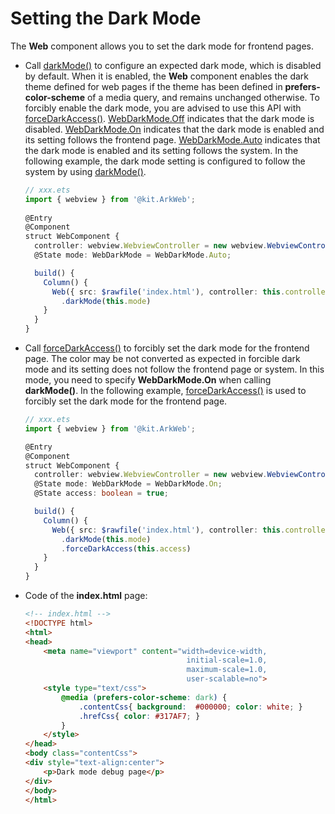 # Setting the Dark Mode


The **Web** component allows you to set the dark mode for frontend pages.

- Call [darkMode()](../reference/apis-arkweb/ts-basic-components-web.md#darkmode9) to configure an expected dark mode, which is disabled by default. When it is enabled, the **Web** component enables the dark theme defined for web pages if the theme has been defined in **prefers-color-scheme** of a media query, and remains unchanged otherwise. To forcibly enable the dark mode, you are advised to use this API with [forceDarkAccess()](../reference/apis-arkweb/ts-basic-components-web.md#forcedarkaccess9). [WebDarkMode.Off](../reference/apis-arkweb/ts-basic-components-web.md#webdarkmode9) indicates that the dark mode is disabled. [WebDarkMode.On](../reference/apis-arkweb/ts-basic-components-web.md#webdarkmode9) indicates that the dark mode is enabled and its setting follows the frontend page. [WebDarkMode.Auto](../reference/apis-arkweb/ts-basic-components-web.md#webdarkmode9) indicates that the dark mode is enabled and its setting follows the system.
    In the following example, the dark mode setting is configured to follow the system by using [darkMode()](../reference/apis-arkweb/ts-basic-components-web.md#darkmode9).

    ```ts
    // xxx.ets
    import { webview } from '@kit.ArkWeb';
      
    @Entry
    @Component
    struct WebComponent {
      controller: webview.WebviewController = new webview.WebviewController();
      @State mode: WebDarkMode = WebDarkMode.Auto;

      build() {
        Column() {
          Web({ src: $rawfile('index.html'), controller: this.controller })
            .darkMode(this.mode)
        }
      }
    }
    ```


- Call [forceDarkAccess()](../reference/apis-arkweb/ts-basic-components-web.md#forcedarkaccess9) to forcibly set the dark mode for the frontend page. The color may be not converted as expected in forcible dark mode and its setting does not follow the frontend page or system. In this mode, you need to specify **WebDarkMode.On** when calling **darkMode()**.
    In the following example, [forceDarkAccess()](../reference/apis-arkweb/ts-basic-components-web.md#forcedarkaccess9) is used to forcibly set the dark mode for the frontend page.

    ```ts
    // xxx.ets
    import { webview } from '@kit.ArkWeb';

    @Entry		
    @Component
    struct WebComponent {
      controller: webview.WebviewController = new webview.WebviewController();
      @State mode: WebDarkMode = WebDarkMode.On;
      @State access: boolean = true;

      build() {
        Column() {
          Web({ src: $rawfile('index.html'), controller: this.controller })
            .darkMode(this.mode)
            .forceDarkAccess(this.access)
        }
      }
    }
    ```

- Code of the **index.html** page:

  ```html
  <!-- index.html -->
  <!DOCTYPE html>
  <html>
  <head>
      <meta name="viewport" content="width=device-width,
                                      initial-scale=1.0,
                                      maximum-scale=1.0,
                                      user-scalable=no">
      <style type="text/css">
          @media (prefers-color-scheme: dark) {
              .contentCss{ background:  #000000; color: white; }
              .hrefCss{ color: #317AF7; }
          }
      </style>
  </head>
  <body class="contentCss">
  <div style="text-align:center">
      <p>Dark mode debug page</p>
  </div>
  </body>
  </html>
  ```
